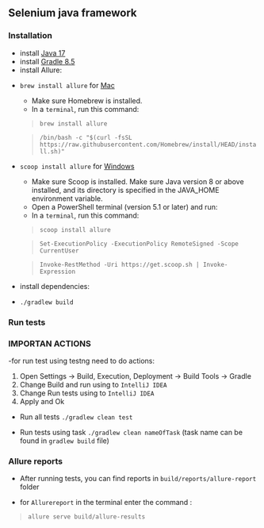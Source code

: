 ## Selenium java framework

### Installation

- install [Java 17](https://www.oracle.com/java/technologies/javase/jdk17-archive-downloads.html)
- install [Gradle 8.5](https://gradle.org/releases/)
- install Allure:

* `brew install allure` for [Mac](https://brew.sh/)
    * Make sure Homebrew is installed.
    * In a `terminal`, run this command:
  > `brew install allure`

  > `/bin/bash -c "$(curl -fsSL https://raw.githubusercontent.com/Homebrew/install/HEAD/install.sh)"`


* `scoop install allure` for [Windows](https://scoop.sh/)

    - Make sure Scoop is installed.
      Make sure Java version 8 or above installed, and its directory is specified in the JAVA_HOME environment variable.
    - Open a PowerShell terminal (version 5.1 or later) and run:
    - In a `terminal`, run this command:

  > `scoop install allure`

  > `Set-ExecutionPolicy -ExecutionPolicy RemoteSigned -Scope CurrentUser`

  > `Invoke-RestMethod -Uri https://get.scoop.sh | Invoke-Expression`


* install dependencies:
* `./gradlew build`

### Run tests

### IMPORTAN ACTIONS

-for run test using testng need to do actions:

1. Open Settings -> Build, Execution, Deployment -> Build Tools -> Gradle
2. Change Build and run using to `IntelliJ IDEA`
3. Change Run tests using to `IntelliJ IDEA`
4. Apply and Ok


- Run all tests `./gradlew clean test`

- Run tests using task `./gradlew clean nameOfTask` (task name can be found in `gradlew build` file)

### Allure reports

- After running tests, you can find reports in `build/reports/allure-report` folder

- for `Allurereport` in the terminal enter the command :

> `allure serve build/allure-results`

